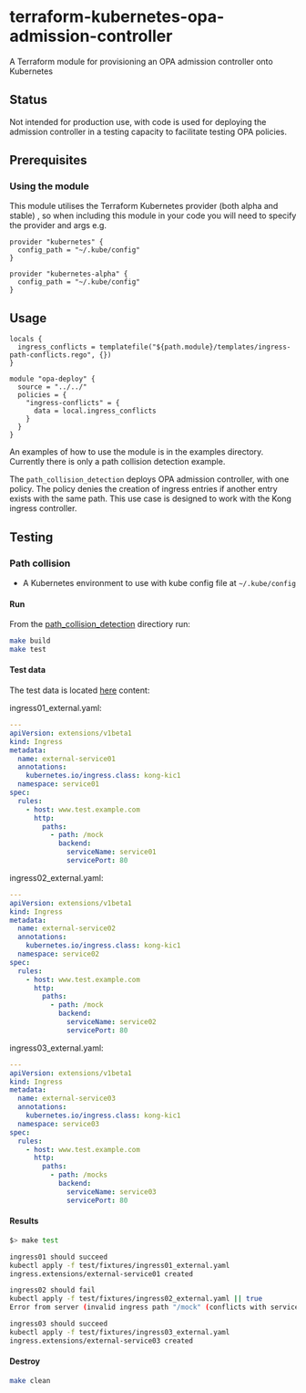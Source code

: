 # terraform-kubernetes-opa-admission-controller

A Terraform module for provisioning an OPA admission controller onto Kubernetes

## Status

Not intended for production use, with code is used for
deploying the admission controller in a testing capacity
to facilitate testing OPA policies.

## Prerequisites

### Using the module

This module utilises the Terraform Kubernetes provider (both alpha and stable)
, so when including this module in your code you will need to specify
the provider and args e.g.

```hcl
provider "kubernetes" {
  config_path = "~/.kube/config"
}

provider "kubernetes-alpha" {
  config_path = "~/.kube/config"
}
```

## Usage

```hcl
locals {
  ingress_conflicts = templatefile("${path.module}/templates/ingress-path-conflicts.rego", {})
}

module "opa-deploy" {
  source = "../../"
  policies = {
    "ingress-conflicts" = {
      data = local.ingress_conflicts
    }
  }
}
```

An examples of how to use the module is in the examples directory.
Currently there is only a path collision detection example.

The `path_collision_detection` deploys OPA admission controller,
with one policy. The policy denies the creation of ingress entries
if another entry exists with the same path. This use case is designed to
work with the Kong ingress controller.

## Testing

### Path collision

* A Kubernetes environment to use with kube config file at `~/.kube/config`

#### Run

From the [path_collision_detection](./examples/path_collision_detection)
directiory run:

``` bash
make build
make test
```

#### Test data

The test data is located [here](./examples/path_collision_detection/test/fixtures)
content:

ingress01_external.yaml:

```yaml
---
apiVersion: extensions/v1beta1
kind: Ingress
metadata:
  name: external-service01
  annotations:
    kubernetes.io/ingress.class: kong-kic1
  namespace: service01
spec:
  rules:
    - host: www.test.example.com
      http:
        paths:
          - path: /mock
            backend:
              serviceName: service01
              servicePort: 80

```

ingress02_external.yaml:

```yaml
---
apiVersion: extensions/v1beta1
kind: Ingress
metadata:
  name: external-service02
  annotations:
    kubernetes.io/ingress.class: kong-kic1
  namespace: service02
spec:
  rules:
    - host: www.test.example.com
      http:
        paths:
          - path: /mock
            backend:
              serviceName: service02
              servicePort: 80

```

ingress03_external.yaml:

```yaml
---
apiVersion: extensions/v1beta1
kind: Ingress
metadata:
  name: external-service03
  annotations:
    kubernetes.io/ingress.class: kong-kic1
  namespace: service03
spec:
  rules:
    - host: www.test.example.com
      http:
        paths:
          - path: /mocks
            backend:
              serviceName: service03
              servicePort: 80

```

#### Results

``` bash
$> make test

ingress01 should succeed
kubectl apply -f test/fixtures/ingress01_external.yaml
ingress.extensions/external-service01 created

ingress02 should fail
kubectl apply -f test/fixtures/ingress02_external.yaml || true
Error from server (invalid ingress path "/mock" (conflicts with service01/external-service01)): error when creating "test/fixtures/ingress02_external.yaml": admission webhook "validating-webhook.openpolicyagent.org" denied the request: invalid ingress path "/mock" (conflicts with service01/external-service01)

ingress03 should succeed
kubectl apply -f test/fixtures/ingress03_external.yaml
ingress.extensions/external-service03 created


```

#### Destroy

``` bash
make clean
```
